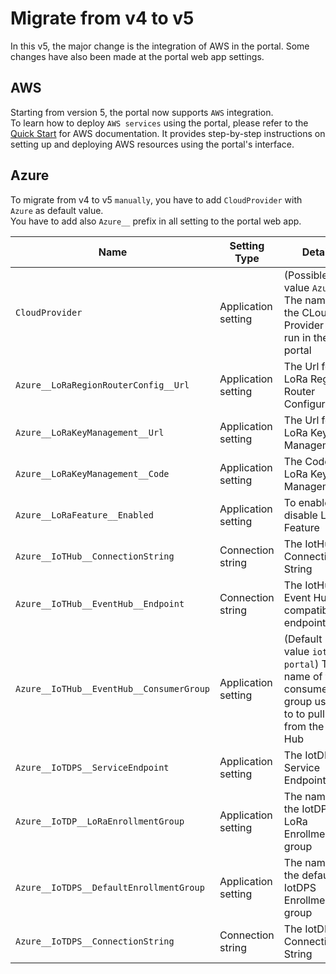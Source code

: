 # Migrate from v4 to v5

In this v5, the major change is the integration of AWS in the portal.
Some changes have also been made at the portal web app settings.

## AWS
Starting from version 5, the portal now supports `AWS` integration.  
To learn how to deploy `AWS services` using the portal, please refer to the [Quick Start](/aws/#quick-start) for AWS documentation. It provides step-by-step instructions on setting up and deploying AWS resources using the portal's interface.

## Azure
To migrate from v4 to v5 `manually`, you have to add `CloudProvider` with `Azure` as default value.  
You have to add also `Azure__` prefix in all setting to the portal web app.  

| Name | Setting Type | Detail |
|---|---|---|
| `CloudProvider` | Application setting | (Possible value `Azure`) The name of the CLoud Provider to run in the portal |
| `Azure__LoRaRegionRouterConfig__Url` | Application setting  | The Url for LoRa Region Router Configuration |
| `Azure__LoRaKeyManagement__Url` | Application setting  | The Url for LoRa Key Management |
| `Azure__LoRaKeyManagement__Code` | Application setting  | The Code for LoRa Key Management |
| `Azure__LoRaFeature__Enabled` | Application setting  | To enable or disable LoRa Feature |
| `Azure__IoTHub__ConnectionString` | Connection string  | The IotHub Connection String |
| `Azure__IoTHub__EventHub__Endpoint` | Connection string  | The IotHub Event Hub compatible endpoint |
| `Azure__IoTHub__EventHub__ConsumerGroup` | Application setting  | (Default value `iothub-portal`) The name of the consumer group used to to pull data from the IoT Hub |
| `Azure__IoTDPS__ServiceEndpoint` | Application setting  | The IotDPS Service Endpoint |
| `Azure__IoTDP__LoRaEnrollmentGroup` | Application setting  | The name of the IotDPS LoRa Enrollment group |
| `Azure__IoTDPS__DefaultEnrollmentGroup` | Application setting  | The name of the default IotDPS Enrollment group |
| `Azure__IoTDPS__ConnectionString` | Connection string  | The IotDPS Connection String |